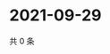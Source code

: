 # 2021-09-29

共 0 条

<!-- BEGIN WEIBO -->
<!-- 最后更新时间 Wed Sep 29 2021 09:52:31 GMT+0800 (China Standard Time) -->

<!-- END WEIBO -->
